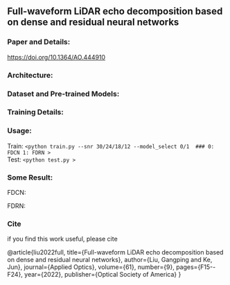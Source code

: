 ## Full-waveform LiDAR echo decomposition based on dense and residual neural networks
### Paper and Details:
https://doi.org/10.1364/AO.444910
### Architecture: 

### Dataset and Pre-trained Models:

### Training Details:

### Usage:
Train: `<python train.py --snr 30/24/18/12 --model_select 0/1  ### 0: FDCN 1: FDRN >`  
Test: `<python test.py >` 
### Some Result:
FDCN:

FDRN:
### Cite
if you find this work useful, please cite 

@article{liu2022full,
  title={Full-waveform LiDAR echo decomposition based on dense and residual neural networks},
  author={Liu, Gangping and Ke, Jun},
  journal={Applied Optics},
  volume={61},
  number={9},
  pages={F15--F24},
  year={2022},
  publisher={Optical Society of America}
}

